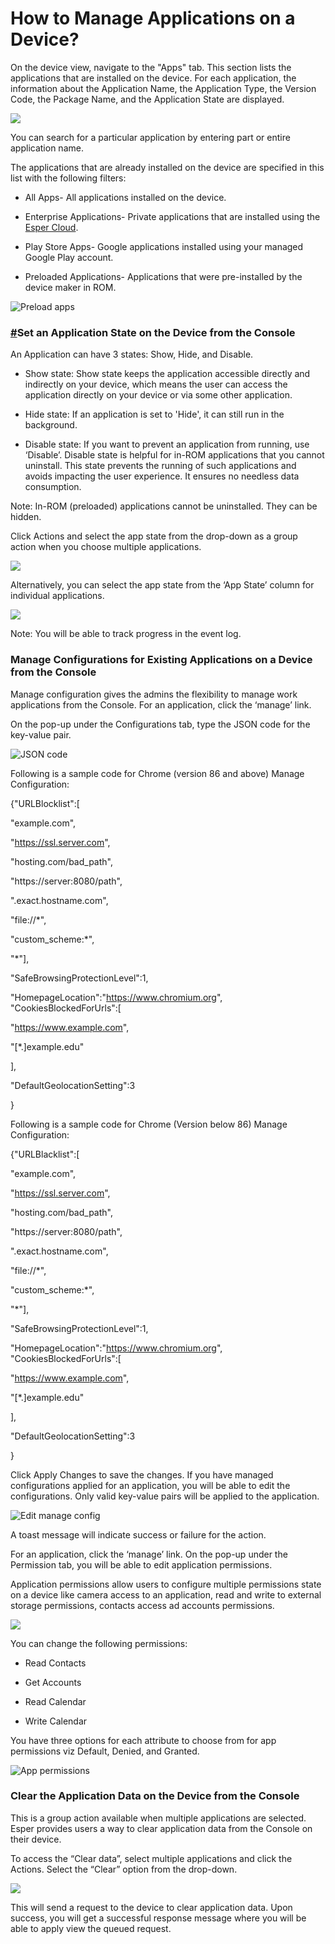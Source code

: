 # How to Manage Applications on a Device?

On the device view, navigate to the "Apps" tab. This section lists the applications that are installed on the device. For each application, the information about the Application Name, the Application Type, the Version Code, the Package Name, and the Application State are displayed.

![](https://lh5.googleusercontent.com/JWtOgcQ5LxpmEWc6IqTcAUi0Iuya9AIdef24zk0S2ds4p1oNX__XioFw55utG5_2WW6N7GXZShJw7AFJpMhfmZJTleGTTyYz3u3VPBb1qXcTuKqT50mGkjc82e3sRxf3lM_k2-sB)

You can search for a particular application by entering part or entire application name.

The applications that are already installed on the device are specified in this list with the following filters:

-   All Apps- All applications installed on the device.
    
-   Enterprise Applications- Private applications that are installed using the [Esper Cloud](https://console-docs.esper.io/apps/upload-apps.html).
    
-   Play Store Apps- Google applications installed using your managed Google Play account.
    
-   Preloaded Applications- Applications that were pre-installed by the device maker in ROM.
    

![Preload apps](https://lh4.googleusercontent.com/moUymoyXWXYUUOoyvqAQEXS560bYxx9yxO7C7iYX2LvaSg2kQ9ero39DsWH0xySja9AA0RapwdvAqJfDKabfcEfXdGZdW21h6N282aZ20HEv16-RoKDFahxrN4ZprnDEzFLD0nCj)

### [#](https://console-docs.esper.io/devices-groups/apps-device.html#set-an-application-state-on-the-device-from-the-console)Set an Application State on the Device from the Console

An Application can have 3 states: Show, Hide, and Disable.

-   Show state: Show state keeps the application accessible directly and indirectly on your device, which means the user can access the application directly on your device or via some other application.
    
-   Hide state: If an application is set to 'Hide', it can still run in the background.
    
-   Disable state: If you want to prevent an application from running, use ‘Disable’. Disable state is helpful for in-ROM applications that you cannot uninstall. This state prevents the running of such applications and avoids impacting the user experience. It ensures no needless data consumption.
    

Note: In-ROM (preloaded) applications cannot be uninstalled. They can be hidden.

Click Actions and select the app state from the drop-down as a group action when you choose multiple applications.

![](https://lh4.googleusercontent.com/YxUftXZ5mv3I3duCEqLaUvDRxbaLrUvwxZrtMclpPoyDz9Blw8KIT7-Hfp5LU46KqTJxQLkxKL62Z3_UqGMK6wXj1wuFNfz3VE8j8ya0irspQFExyJLqBRjMkArkQJkZnDTlGcG_)

Alternatively, you can select the app state from the ‘App State’ column for individual applications.

![](https://lh4.googleusercontent.com/8IjvabC6VC5CNDlac7_RSqcWk8CHWJvk0u8_-YRPk3SxmhSN5chXZyiHKuVJG5JMv2mnr_QcH5Z_j3cRV9Lknlfb5tI9Q7JSv8UVgtl-d3I30KP5YnXATLrYHDvCtEEOA7cQPCDv)

Note: You will be able to track progress in the event log.

### Manage Configurations for Existing Applications on a Device from the Console

Manage configuration gives the admins the flexibility to manage work applications from the Console. For an application, click the ‘manage’ link.

On the pop-up under the Configurations tab, type the JSON code for the key-value pair.

![JSON code](https://lh3.googleusercontent.com/_Y4rqKarMN7GbhDxNMOJofmVXOmgarm6DA9hR8_dux7yIjmZxwy3dqxiFVitAZk7bUKkyXMUB8L8yVh9T4OVFd6z3swH9es1Xr8GUkYX0tLyZnLMxR6gaj0p6DOtF5IhhZsPz32Q)

Following is a sample code for Chrome (version 86 and above) Manage Configuration:

{"URLBlocklist":[

"example.com",

"https://ssl.server.com",

"hosting.com/bad_path",

"https://server:8080/path",

".exact.hostname.com",

"file://*",

"custom_scheme:*",

"*"],

"SafeBrowsingProtectionLevel":1,

"HomepageLocation":"https://www.chromium.org", "CookiesBlockedForUrls":[

"https://www.example.com",

"[*.]example.edu"

],

"DefaultGeolocationSetting":3

}

Following is a sample code for Chrome (Version below 86) Manage Configuration:

{"URLBlacklist":[

"example.com",

"https://ssl.server.com",

"hosting.com/bad_path",

"https://server:8080/path",

".exact.hostname.com",

"file://*",

"custom_scheme:*",

"*"],

"SafeBrowsingProtectionLevel":1,

  

"HomepageLocation":"https://www.chromium.org", "CookiesBlockedForUrls":[

"https://www.example.com",

"[*.]example.edu"

],

"DefaultGeolocationSetting":3

}

Click Apply Changes to save the changes. If you have managed configurations applied for an application, you will be able to edit the configurations. Only valid key-value pairs will be applied to the application.

![Edit manage config](https://lh4.googleusercontent.com/G91EXdbyHOAz4LotHS18DPjWim3GqY7Lz8SPr66tdOZS0Pcw2nrAzQKsmEkIAJURiAD3jhX3jkC3s02AxtWuro-wytnFxEXzMjEWLBjEmKzfQb1EvlbHF7RFOxtj6RPua0vNh54Y)

A toast message will indicate success or failure for the action.

For an application, click the ‘manage’ link. On the pop-up under the Permission tab, you will be able to edit application permissions.

Application permissions allow users to configure multiple permissions state on a device like camera access to an application, read and write to external storage permissions, contacts access ad accounts permissions.

![](https://lh4.googleusercontent.com/fJStmNM_CNQSzF6KPBqX1XlBDZytLLsx6USuxXlKWC_JLTQxhvQf2-qDvz2Q74WvO-QRS0jGJgoUJtxY0-hBC_7THKXe5Oxa-b2vaNSiuJIWNb0DHhmlE2uGrJRe555tK39NU4eT)

You can change the following permissions:

-   Read Contacts
    
-   Get Accounts
    
-   Read Calendar
    
-   Write Calendar
    

You have three options for each attribute to choose from for app permissions viz Default, Denied, and Granted.

![App permissions](https://lh6.googleusercontent.com/ICWOF7Dq8RYNOBmJaD5wrhi1mrXJh2gveQzSqDJ-ViWA_oXsSGKShqS-r5x5GI8_Hdl5yCOicupk3CqDsO9081YcXZARROzrWZrouL_1iecK_rnoOcgWzUNyqxJJjsG99T1J3Uzl)

### Clear the Application Data on the Device from the Console

This is a group action available when multiple applications are selected. Esper provides users a way to clear application data from the Console on their device.

To access the “Clear data”, select multiple applications and click the Actions. Select the “Clear” option from the drop-down.

![](https://lh5.googleusercontent.com/ntAttAcXtUQ4aiJ7Juu9XaoSEXtKAXxYAE_9caQZiZBI5NAkjievCBpJTRPhjd1ZWEvMFhRDt94NxuH5h8EiyA8qBsk3qjEMxh46w57twyLUwAlmw6Z4jyycM2ZqX6hHl4mHnHvN)

This will send a request to the device to clear application data. Upon success, you will get a successful response message where you will be able to apply view the queued request.